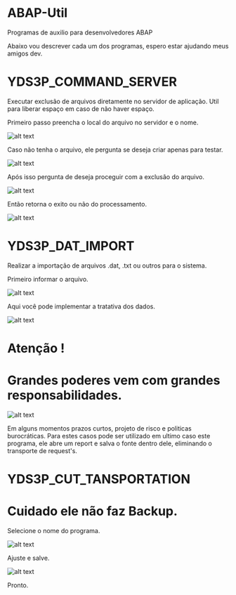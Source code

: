 # ABAP-Util
Programas de auxilio para desenvolvedores ABAP

Abaixo vou descrever cada um dos programas, espero estar ajudando meus amigos dev.

# YDS3P_COMMAND_SERVER
Executar exclusão de arquivos diretamente no servidor de aplicação.
Util para liberar espaço em caso de não haver espaço.

Primeiro passo preencha o local do arquivo no servidor e o nome.


![alt text](https://github.com/ChristopherNicolasSMM/ABAP-Util/blob/master/imagens/teste%20apagar%20arquivos%2001.png?raw=true)

Caso não tenha o arquivo, ele pergunta se deseja criar apenas para testar.


![alt text](https://github.com/ChristopherNicolasSMM/ABAP-Util/blob/master/imagens/teste%20apagar%20arquivos%2002.png?raw=true)



Após isso pergunta de deseja proceguir com a exclusão do arquivo.

![alt text](https://github.com/ChristopherNicolasSMM/ABAP-Util/blob/master/imagens/teste%20apagar%20arquivos%2003.png?raw=true)


Então retorna o exito ou não do processamento.

![alt text](https://github.com/ChristopherNicolasSMM/ABAP-Util/blob/master/imagens/teste%20apagar%20arquivos%2004.png?raw=true)


# YDS3P_DAT_IMPORT

Realizar a importação de arquivos .dat, .txt ou outros para o sistema.

Primeiro informar o arquivo.


![alt text](https://github.com/ChristopherNicolasSMM/ABAP-Util/blob/master/imagens/dat%2001.png?raw=true)


Aqui você pode implementar a tratativa dos dados.


![alt text](https://github.com/ChristopherNicolasSMM/ABAP-Util/blob/master/imagens/dat%2002.png?raw=true)


# Atenção !

# Grandes poderes vem com grandes responsabilidades.

![alt text](https://github.com/ChristopherNicolasSMM/ABAP-Util/blob/master/imagens/grandes%20poderes.jpg?raw=true)

Em alguns momentos prazos curtos, projeto de risco e politicas burocráticas.
Para estes casos pode ser utilizado em ultimo caso este programa, ele abre um report e salva o fonte dentro dele, eliminando o transporte de request's.

# YDS3P_CUT_TANSPORTATION
# Cuidado ele não faz Backup.

Selecione o nome do programa.

![alt text](https://github.com/ChristopherNicolasSMM/ABAP-Util/blob/master/imagens/cut%2001.png?raw=true)

Ajuste e salve.

![alt text](https://github.com/ChristopherNicolasSMM/ABAP-Util/blob/master/imagens/cut%2002.png?raw=true)

Pronto.

